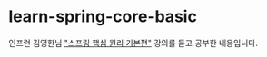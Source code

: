 # learn-spring-core-basic
인프런 김영한님 ["스프링 핵심 원리 기본편"](https://www.inflearn.com/course/%EC%8A%A4%ED%94%84%EB%A7%81-%ED%95%B5%EC%8B%AC-%EC%9B%90%EB%A6%AC-%EA%B8%B0%EB%B3%B8%ED%8E%B8) 강의를 듣고 공부한 내용입니다.
